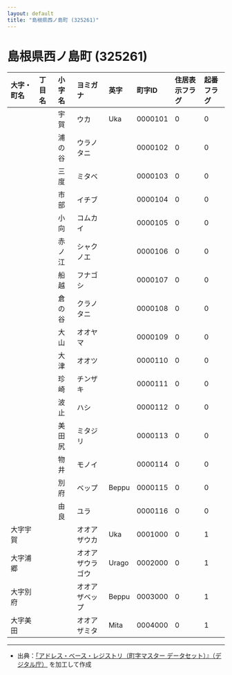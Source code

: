 ```yaml
---
layout: default
title: "島根県西ノ島町 (325261)"
---
```


# 島根県西ノ島町 (325261)

| 大字・町名 | 丁目名 | 小字名 | ヨミガナ | 英字 | 町字ID | 住居表示フラグ | 起番フラグ |
|:---|:---|:---|:---|:---|:---|:---|:---|
|  |  | 宇賀 | ウカ | Uka | 0000101 | 0 | 0 |
|  |  | 浦の谷 | ウラノタニ |  | 0000102 | 0 | 0 |
|  |  | 三度 | ミタベ |  | 0000103 | 0 | 0 |
|  |  | 市部 | イチブ |  | 0000104 | 0 | 0 |
|  |  | 小向 | コムカイ |  | 0000105 | 0 | 0 |
|  |  | 赤ノ江 | シャクノエ |  | 0000106 | 0 | 0 |
|  |  | 船越 | フナゴシ |  | 0000107 | 0 | 0 |
|  |  | 倉の谷 | クラノタニ |  | 0000108 | 0 | 0 |
|  |  | 大山 | オオヤマ |  | 0000109 | 0 | 0 |
|  |  | 大津 | オオツ |  | 0000110 | 0 | 0 |
|  |  | 珍崎 | チンザキ |  | 0000111 | 0 | 0 |
|  |  | 波止 | ハシ |  | 0000112 | 0 | 0 |
|  |  | 美田尻 | ミタジリ |  | 0000113 | 0 | 0 |
|  |  | 物井 | モノイ |  | 0000114 | 0 | 0 |
|  |  | 別府 | ベップ | Beppu | 0000115 | 0 | 0 |
|  |  | 由良 | ユラ |  | 0000116 | 0 | 0 |
| 大字宇賀 |  |  | オオアザウカ | Uka | 0001000 | 0 | 1 |
| 大字浦郷 |  |  | オオアザウラゴウ | Urago | 0002000 | 0 | 1 |
| 大字別府 |  |  | オオアザベップ | Beppu | 0003000 | 0 | 1 |
| 大字美田 |  |  | オオアザミタ | Mita | 0004000 | 0 | 1 |

---

- 出典：[「アドレス・ベース・レジストリ（町字マスター データセット）』（デジタル庁）](https://www.digital.go.jp/policies/base_registry_address/) を加工して作成